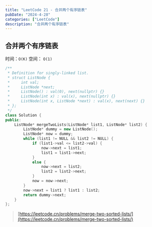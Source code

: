 ```yaml
---
title: "LeetCode 21 - 合并两个有序链表"
pubDate: "2024-4-28"
categories: ["LeetCode"]
description: "合并两个有序链表"
---
```


## 合并两个有序链表

时间：`O(K)` 空间： `O(1)`

```c++
/**
 * Definition for singly-linked list.
 * struct ListNode {
 *     int val;
 *     ListNode *next;
 *     ListNode() : val(0), next(nullptr) {}
 *     ListNode(int x) : val(x), next(nullptr) {}
 *     ListNode(int x, ListNode *next) : val(x), next(next) {}
 * };
 */
class Solution {
public:
    ListNode* mergeTwoLists(ListNode* list1, ListNode* list2) {
        ListNode* dummy = new ListNode();
        ListNode* now = dummy;
        while (list1 != NULL && list2 != NULL) {
            if (list1->val <= list2->val) {
                now->next = list1;
                list1 = list1->next;
            }
            else {
                now->next = list2;
                list2 = list2->next;
            }
            now = now->next;
        }
        now->next = list1 ? list1 : list2;
        return dummy->next;
    }
};
```

> [https://leetcode.cn/problems/merge-two-sorted-lists/](https://leetcode.cn/problems/merge-two-sorted-lists/)
